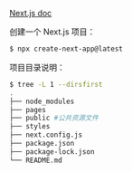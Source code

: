 [Next.js doc](https://nextjs.org/docs/getting-started)

创建一个 Next.js 项目：
```bash
$ npx create-next-app@latest
```



项目目录说明：
```bash
$ tree -L 1 --dirsfirst
.
├── node_modules
├── pages 
├── public #公共资源文件
├── styles
├── next.config.js
├── package.json
├── package-lock.json
└── README.md
```


